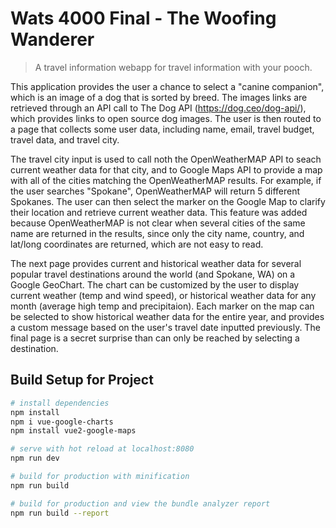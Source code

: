 # Wats 4000 Final - The Woofing Wanderer

> A travel information webapp for travel information with your pooch.

This application provides the user a chance to select a "canine companion", which is an image of a dog that is sorted by breed.  The images links are retrieved through an API call to The Dog API (https://dog.ceo/dog-api/), which provides links to open source dog images.  The user is then routed to a page that collects some user data, including name, email, travel budget, travel data, and travel city.  

The travel city input is used to call noth the OpenWeatherMAP API to seach current weather data for that city, and to Google Maps API to provide a map with all of the cities matching the OpenWeatherMAP results.  For example, if the user searches "Spokane", OpenWeatherMAP will return 5 different Spokanes.  The user can then select the marker on the Google Map to clarify their location and retrieve current weather data.  This feature was added because OpenWeatherMAP is not clear when several cities of the same name are returned in the results, since only the city name, country, and lat/long coordinates are returned, which are not easy to read.  

The next page provides current and historical weather data for several popular travel destinations around the world (and Spokane, WA) on a Google GeoChart.  The chart can be customized by the user to display current weather (temp and wind speed), or historical weather data for any month (average high temp and precipitaion).  Each marker on the map can be selected to show historical weather data for the entire year, and provides a custom message based on the user's travel date inputted previously.  The final page is a secret surprise than can only be reached by selecting a destination.


## Build Setup for Project

``` bash
# install dependencies
npm install
npm i vue-google-charts
npm install vue2-google-maps

# serve with hot reload at localhost:8080
npm run dev

# build for production with minification
npm run build

# build for production and view the bundle analyzer report
npm run build --report
```
